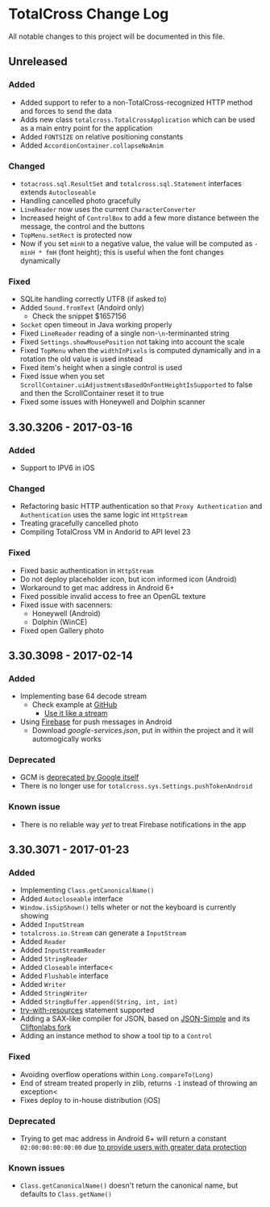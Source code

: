 # TotalCross Change Log
All notable changes to this project will be documented in this file.

## Unreleased

### Added
- Added support to refer to a non-TotalCross-recognized HTTP method and forces
to send the data
- Adds new class `totalcross.TotalCrossApplication` which can be used as a main
entry point for the application
- Added `FONTSIZE` on relative positioning constants
- Added `AccordionContainer.collapseNoAnim`

### Changed
- `totacross.sql.ResultSet` and `totalcross.sql.Statement` interfaces extends
`Autocloseable`
- Handling cancelled photo gracefully
- `LineReader` now uses the current `CharacterConverter`
- Increased height of `ControlBox` to add a few more distance between the
message, the control and the buttons
- `TopMenu.setRect` is protected now
-  Now if you set `minH` to a negative value, the value will be computed as
`-minH * fmH` (font height); this is useful when the font changes dynamically

### Fixed
- SQLite handling correctly UTF8 (if asked to)
- Added `Sound.fromText` (Andoird only)
  - Check the snippet $1657156 
- `Socket` open timeout in Java working properly
- Fixed `LineReader` reading of a single non-`\n`-terminanted string
- Fixed `Settings.showMousePosition` not taking into account the scale
- Fixed `TopMenu` when the `widthInPixels` is computed dynamically and in a
rotation the old value is used instead
- Fixed item's height when a single control is used
- Fixed issue when you set
`ScrollContainer.uiAdjustmentsBasedOnFontHeightIsSupported` to false and then
the ScrollContainer reset it to true
- Fixed some issues with Honeywell and Dolphin scanner

## 3.30.3206 - 2017-03-16

### Added
- Support to IPV6 in iOS

### Changed
- Refactoring basic HTTP authentication so that `Proxy Authentication` and `Authentication` uses the same logic int `HttpStream`
- Treating gracefully cancelled photo
- Compiling TotalCross VM in Andorid to API level 23

### Fixed
- Fixed basic authentication in `HttpStream`
- Do not deploy placeholder icon, but icon informed icon (Android)
- Workaround to get mac address in Android 6+
- Fixed possible invalid access to free an OpenGL texture
- Fixed issue with sacenners:
  - Honeywell (Android)
  - Dolphin (WinCE)
- Fixed open Gallery photo

## 3.30.3098 - 2017-02-14

### Added
- Implementing base 64 decode stream
  - Check example at [GitHub](https://github.com/totalcross/totalcross-big-file)
    - [Use it like a stream](https://github.com/TotalCross/totalcross-big-file/blob/master/src/main/java/com/tc/sample/bigfile/ui/Utils.java#L15)
- Using [Firebase](https://firebase.google.com/) for push messages in Android
  -  Download _google-services.json_, put in within the project and it will automogically works

### Deprecated
- GCM is [deprecated by Google itself](https://developers.google.com/cloud-messaging/)
- There is no longer use for `totalcross.sys.Settings.pushTokenAndroid`

### Known issue
- There is no reliable way _yet_ to treat Firebase notifications in the app

## 3.30.3071 - 2017-01-23

### Added
- Implementing `Class.getCanonicalName()`
- Added `Autocloseable` interface
- `Window.isSipShown()` tells wheter or not the keyboard is currently showing
- Added `InputStream`
- `totalcross.io.Stream` can generate a `InputStream`
- Added `Reader`
- Added `InputStreamReader`
- Added `StringReader`
- Added `Closeable` interface<
- Added `Flushable` interface
- Added `Writer`
- Added `StringWriter`
- Added `StringBuffer.append(String, int, int)`
- [try-with-resources](https://docs.oracle.com/javase/tutorial/essential/exceptions/tryResourceClose.html) statement supported
- Adding a SAX-like compiler for JSON, based on [JSON-Simple](https://github.com/fangyidong/json-simple) and its [Cliftonlabs fork](https://github.com/cliftonlabs/json-simple)
- Adding an instance method to show a tool tip to a `Control`

### Fixed
- Avoiding overflow operations within `Long.compareTo(Long)`
- End of stream treated properly in zlib, returns `-1` instead of throwing an exception<
- Fixes deploy to in-house distribution (iOS)

### Deprecated
- Trying to get mac address in Android 6+ will return a constant `02:00:00:00:00:00` due [to provide users with greater data protection](https://developer.android.com/about/versions/marshmallow/android-6.0-changes.html#behavior-hardware-id)

### Known issues
- `Class.getCanonicalName()` doesn't return the canonical name, but defaults to `Class.getName()`